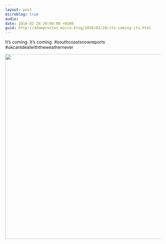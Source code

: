 ```yaml
---
layout: post
microblog: true
audio: 
date: 2018-02-28 20:04:00 +0100
guid: http://adamprocter.micro.blog/2018/02/28/its-coming-its.html
---
```

It’s coming. It’s coming. #southcoastsnowreports #ukcantdealwiththeweathernever

<img src="http://discursive.adamprocter.co.uk/uploads/2018/f6fc3bcb37.jpg" width="600" height="600" />
